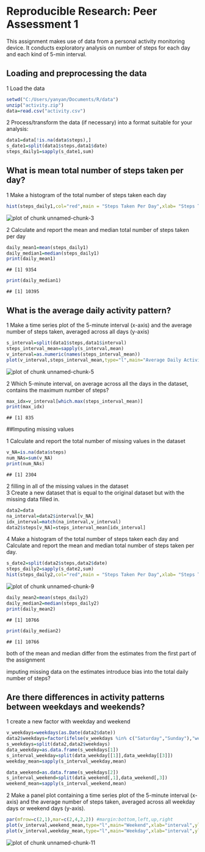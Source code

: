 # Reproducible Research: Peer Assessment 1

This assignment makes use of data from a personal activity monitoring device. It conducts exploratory analysis on number of steps for each day and each kind of 5-min interval. 

## Loading and preprocessing the data

1 Load the data


```r
setwd("C:/Users/yanyan/Documents/R/data")
unzip("activity.zip")
data=read.csv("activity.csv")
```

2 Process/transform the data (if necessary) into a format suitable for your analysis:


```r
data1=data[!is.na(data$steps),]
s_date1=split(data1$steps,data1$date)
steps_daily1=sapply(s_date1,sum)
```

## What is mean total number of steps taken per day?

1 Make a histogram of the total number of steps taken each day


```r
hist(steps_daily1,col="red",main = "Steps Taken Per Day",xlab= "Steps Taken Per Day")
```

![plot of chunk unnamed-chunk-3](figure/unnamed-chunk-3.png) 

2 Calculate and report the mean and median total number of steps taken per day


```r
daily_mean1=mean(steps_daily1)
daily_median1=median(steps_daily1)
print(daily_mean1)
```

```
## [1] 9354
```

```r
print(daily_median1)
```

```
## [1] 10395
```

## What is the average daily activity pattern?

1 Make a time series plot of the 5-minute interval (x-axis) and the average number of steps taken, averaged across all days (y-axis)


```r
s_interval=split(data1$steps,data1$interval)
steps_interval_mean=sapply(s_interval,mean)
v_interval=as.numeric(names(steps_interval_mean))
plot(v_interval,steps_interval_mean,type="l",main="Average Daily Activity Pattern",xlab="interval",ylab="number of steps")
```

![plot of chunk unnamed-chunk-5](figure/unnamed-chunk-5.png) 

2 Which 5-minute interval, on average across all the days in the dataset, contains the maximum number of steps?


```r
max_idx=v_interval[which.max(steps_interval_mean)]
print(max_idx)
```

```
## [1] 835
```

##Imputing missing values

1 Calculate and report the total number of missing values in the dataset


```r
v_NA=is.na(data$steps)
num_NAs=sum(v_NA)
print(num_NAs)
```

```
## [1] 2304
```

2 filling in all of the missing values in the dataset  
3 Create a new dataset that is equal to the original dataset but with the missing data filled in.


```r
data2=data
na_interval=data2$interval[v_NA]
idx_interval=match(na_interval,v_interval)
data2$steps[v_NA]=steps_interval_mean[idx_interval]
```

4 Make a histogram of the total number of steps taken each day and Calculate and report the mean and median total number of steps taken per day.


```r
s_date2=split(data2$steps,data2$date)
steps_daily2=sapply(s_date2,sum)
hist(steps_daily2,col="red",main = "Steps Taken Per Day",xlab= "Steps Taken Per Day")
```

![plot of chunk unnamed-chunk-9](figure/unnamed-chunk-9.png) 

```r
daily_mean2=mean(steps_daily2)
daily_median2=median(steps_daily2)
print(daily_mean2)
```

```
## [1] 10766
```

```r
print(daily_median2)
```

```
## [1] 10766
```

both of the mean and median differ from the estimates from the first part of the assignment

imputing missing data on the estimates introduce bias into the total daily number of steps?

## Are there differences in activity patterns between weekdays and weekends?

1 create a new factor with weekday and weekend


```r
v_weekdays=weekdays(as.Date(data2$date))
data2$weekdays=factor(ifelse(v_weekdays %in% c("Saturday","Sunday"),"weekend","weekday"))
s_weekdays=split(data2,data2$weekdays)
data_weekday=as.data.frame(s_weekdays[1])
s_interval_weekday=split(data_weekday[[1]],data_weekday[[3]])
weekday_mean=sapply(s_interval_weekday,mean)

data_weekend=as.data.frame(s_weekdays[2])
s_interval_weekend=split(data_weekend[,1],data_weekend[,3])
weekend_mean=sapply(s_interval_weekend,mean)
```

2 Make a panel plot containing a time series plot of the 5-minute interval (x-axis) and the average number of steps taken, averaged across all weekday days or weekend days (y-axis).


```r
par(mfrow=c(2,1),mar=c(2,4,2,2)) #margin:bottom,left,up,right
plot(v_interval,weekend_mean,type="l",main="Weekend",xlab="interval",ylab="number of steps")
plot(v_interval,weekday_mean,type="l",main="Weekday",xlab="interval",ylab="number of steps")
```

![plot of chunk unnamed-chunk-11](figure/unnamed-chunk-11.png) 
